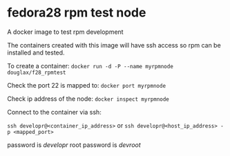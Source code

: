 # fedora28 rpm test node  
A docker image to test rpm development



The containers created with this image will have ssh access so rpm can be installed and tested.

To create a container:
`docker run -d -P --name myrpmnode douglax/f28_rpmtest`

Check the port 22 is mapped to:
`docker port myrpmnode`

Check ip address of the node:
`docker inspect myrpmnode`

Connect to the container via ssh:

`ssh developr@<container_ip_address>`
or
`ssh developr@<host_ip_address> -p <mapped_port>`

password is _developr_ 
root password is _devroot_
